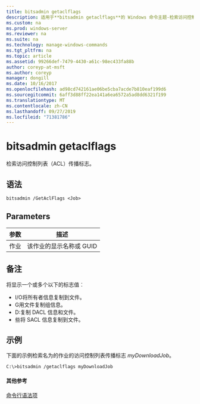 ```yaml
---
title: bitsadmin getaclflags
description: 适用于**bitsadmin getaclflags**的 Windows 命令主题-检索访问控制列表传播标志。
ms.custom: na
ms.prod: windows-server
ms.reviewer: na
ms.suite: na
ms.technology: manage-windows-commands
ms.tgt_pltfrm: na
ms.topic: article
ms.assetid: 99266def-7479-4430-a61c-98ec433fa88b
author: coreyp-at-msft
ms.author: coreyp
manager: dongill
ms.date: 10/16/2017
ms.openlocfilehash: ad98cd742161ae06be5cba7acde7b810eaf199d6
ms.sourcegitcommit: 6aff3d88ff22ea141a6ea6572a5ad8dd6321f199
ms.translationtype: MT
ms.contentlocale: zh-CN
ms.lasthandoff: 09/27/2019
ms.locfileid: "71381786"
---
```

# <a name="bitsadmin-getaclflags"></a>bitsadmin getaclflags

检索访问控制列表（ACL）传播标志。

## <a name="syntax"></a>语法

```
bitsadmin /GetAclFlags <Job>
```

## <a name="parameters"></a>Parameters

|参数|描述|
|---------|-----------|
|作业|该作业的显示名称或 GUID|

## <a name="remarks"></a>备注

将显示一个或多个以下的标志值︰
-   I/O将所有者信息复制到文件。
-   G用文件复制组信息。
-   D:复制 DACL 信息和文件。
-   些将 SACL 信息复制到文件。

## <a name="BKMK_examples"></a>示例

下面的示例检索名为的作业的访问控制列表传播标志 *myDownloadJob*。
```
C:\>bitsadmin /getaclflags myDownloadJob
```

#### <a name="additional-references"></a>其他参考

[命令行语法项](command-line-syntax-key.md)